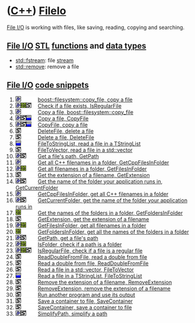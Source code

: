 # ([C++](Cpp.md)) [FileIo](CppFileIo.md)

[File I/O](CppFileIo.md) is working with files, like saving, reading,
copying and searching.

## [File I/O](CppFileIo.md) [STL](CppStl.md) [functions](CppFunction.md) and [data types](CppDataType.md)

-   [std::fstream](CppStdFstream.md): file [stream](CppStream.md)
-   [std::remove](CppStdRemove.md): remove a file

## [File I/O](CppFileIo.md) [code snippets](CppCodeSnippets.md)

1.  ![Boost](PicBoost.png)![ ](PicSpacer.png)![ ](PicSpacer.png)![ ](PicSpacer.png) [boost::filesystem::copy\_file, copy a file](CppBoostCopy_file.md)
2.  ![Boost](PicBoost.png)![Qt](PicQt.png)![STL](PicStl.png)![ ](PicSpacer.png) [Check if a file exists, IsRegularFile](CppIsRegularFile.md)
3.  ![Boost](PicBoost.png)![ ](PicSpacer.png)![ ](PicSpacer.png)![ ](PicSpacer.png) [Copy a file, boost::filesystem::copy\_file](CppBoostCopy_file.md)
4.  ![Boost](PicBoost.png)![STL](PicStl.png)![VCL](PicVcl.png)![ ](PicSpacer.png) [Copy a file, CopyFile](CppCopyFile.md)
5.  ![Boost](PicBoost.png)![STL](PicStl.png)![VCL](PicVcl.png)![ ](PicSpacer.png) [CopyFile, copy a file](CppCopyFile.md)
6.  ![STL](PicStl.png)![ ](PicSpacer.png)![ ](PicSpacer.png)![ ](PicSpacer.png) [DeleteFile, delete a file](CppDeleteFile.md)
7.  ![STL](PicStl.png)![ ](PicSpacer.png)![ ](PicSpacer.png)![ ](PicSpacer.png) [Delete a file, DeleteFile](CppDeleteFile.md)
8.  ![VCL](PicVcl.png)![ ](PicSpacer.png)![ ](PicSpacer.png)![ ](PicSpacer.png) [FileToStringList, read a file in a TStringList](CppFileToStringList.md)
9.  ![STL](PicStl.png)![ ](PicSpacer.png)![ ](PicSpacer.png)![ ](PicSpacer.png) [FileToVector, read a file in a std::vector](CppFileToVector.md)
10. ![Boost](PicBoost.png)![STL](PicStl.png)![ ](PicSpacer.png)![ ](PicSpacer.png) [Get a file's path, GetPath](CppGetPath.md)
11. ![Boost](PicBoost.png)![ ](PicSpacer.png)![ ](PicSpacer.png)![ ](PicSpacer.png) [Get all C++ filenames in a folder, GetCppFilesInFolder](CppGetCppFilesInFolder.md)
12. ![Boost](PicBoost.png)![Qt](PicQt.png)![ ](PicSpacer.png)![ ](PicSpacer.png) [Get all filenames in a folder, GetFilesInFolder](CppGetFilesInFolder.md)
13. ![STL](PicStl.png)![ ](PicSpacer.png)![ ](PicSpacer.png)![ ](PicSpacer.png) [Get the extension of a filename, GetExtension](CppGetExtension.md)
14. ![Boost](PicBoost.png)![STL](PicStl.png)![ ](PicSpacer.png)![ ](PicSpacer.png) [Get the name of the folder your application runs in, GetCurrentFolder](CppGetCurrentFolder.md)
15. ![Boost](PicBoost.png)![ ](PicSpacer.png)![ ](PicSpacer.png)![ ](PicSpacer.png) [GetCppFilesInFolder, get all C++ filenames in a folder](CppGetCppFilesInFolder.md)
16. ![Boost](PicBoost.png)![STL](PicStl.png)![ ](PicSpacer.png)![ ](PicSpacer.png) [GetCurrentFolder, get the name of the folder your application runs in](CppGetCurrentFolder.md)
17. ![Qt](PicQt.png)![ ](PicSpacer.png)![ ](PicSpacer.png)![ ](PicSpacer.png) [Get the names of the folders in a folder, GetFoldersInFolder](CppGetFoldersInFolder.md)
18. ![STL](PicStl.png)![ ](PicSpacer.png)![ ](PicSpacer.png)![ ](PicSpacer.png) [GetExtension, get the extension of a filename](CppGetExtension.md)
19. ![Boost](PicBoost.png)![Qt](PicQt.png)![ ](PicSpacer.png)![ ](PicSpacer.png) [GetFilesInFolder, get all filenames in a folder](CppGetFilesInFolder.md)
20. ![Qt](PicQt.png)![ ](PicSpacer.png)![ ](PicSpacer.png)![ ](PicSpacer.png) [GetFoldersInFolder, get all the names of the folders in a folder](CppGetFoldersInFolder.md)
21. ![Boost](PicBoost.png)![STL](PicStl.png)![ ](PicSpacer.png)![ ](PicSpacer.png) [GetPath, get a file's path](CppGetPath.md)
22. ![Boost](PicBoost.png)![Qt](PicQt.png)![ ](PicSpacer.png)![ ](PicSpacer.png) [IsFolder, check if a path is a folder](CppIsFolder.md)
23. ![Boost](PicBoost.png)![Qt](PicQt.png)![STL](PicStl.png)![ ](PicSpacer.png) [IsRegularFile, check if a file is a regular file](CppIsRegularFile.md)
24. ![STL](PicStl.png)![ ](PicSpacer.png)![ ](PicSpacer.png)![ ](PicSpacer.png) [ReadDoubleFromFile, read a double from file](CppReadDoubleFromFile.md)
25. ![STL](PicStl.png)![ ](PicSpacer.png)![ ](PicSpacer.png)![ ](PicSpacer.png) [Read a double from file, ReadDoubleFromFile](CppReadDoubleFromFile.md)
26. ![STL](PicStl.png)![ ](PicSpacer.png)![ ](PicSpacer.png)![ ](PicSpacer.png) [Read a file in a std::vector, FileToVector](CppFileToVector.md)
27. ![VCL](PicVcl.png)![ ](PicSpacer.png)![ ](PicSpacer.png)![ ](PicSpacer.png) [Read a file in a TStringList, FileToStringList](CppFileToStringList.md)
28. ![STL](PicStl.png)![ ](PicSpacer.png)![ ](PicSpacer.png)![ ](PicSpacer.png) [Remove the extension of a filename, RemoveExtension](CppRemoveExtension.md)
29. ![STL](PicStl.png)![ ](PicSpacer.png)![ ](PicSpacer.png)![ ](PicSpacer.png) [RemoveExtension, remove the extension of a filename](CppRemoveExtension.md)
30. ![STL](PicStl.png)![ ](PicSpacer.png)![ ](PicSpacer.png)![ ](PicSpacer.png) [Run another program and use its output](CppRunOtherProgram.md)
31. ![STL](PicStl.png)![ ](PicSpacer.png)![ ](PicSpacer.png)![ ](PicSpacer.png) [Save a container to file, SaveContainer](CppSaveContainer.md)
32. ![STL](PicStl.png)![ ](PicSpacer.png)![ ](PicSpacer.png)![ ](PicSpacer.png) [SaveContainer, save a container to file](CppSaveContainer.md)
33. ![Boost](PicBoost.png)![STL](PicStl.png)![ ](PicSpacer.png)![ ](PicSpacer.png) [SimplifyPath, simplify a path](CppSimplifyPath.md)
